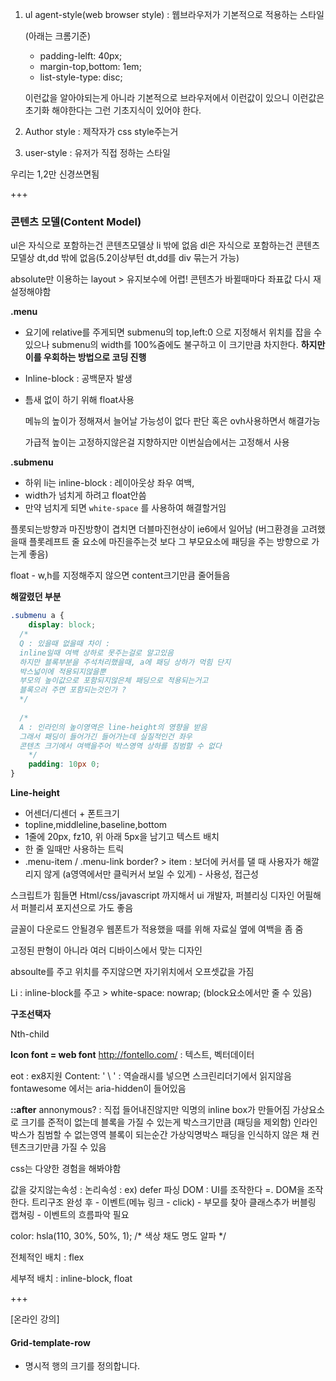 1. ul agent-style(web browser style) : 웹브라우저가 기본적으로 적용하는 스타일

   (아래는 크롬기준)

   - padding-lelft: 40px; 
   - margin-top,bottom: 1em;
   - list-style-type: disc;

   이런값을 알아야되는게 아니라 기본적으로 브라우저에서 이런값이 있으니 
   이런값은 초기화 해야한다는 그런 기초지식이 있어야 한다.

2. Author style : 제작자가 css style주는거

3. user-style : 유저가 직접 정하는 스타일

우리는 1,2만 신경쓰면됨

+++



### 콘텐츠 모델(Content Model)

ul은 자식으로 포함하는건 콘텐츠모델상 li 밖에 없음 
dl은 자식으로 포함하는건 콘텐츠모델상 dt,dd 밖에 없음(5.2이상부턴 dt,dd를 div 묶는거 가능)

absolute만 이용하는 layout > 유지보수에 어렵! 콘텐츠가 바뀔때마다 좌표값 다시 재설정해야함



**.menu**

- 요기에 relative를 주게되면 submenu의 top,left:0 으로 지정해서 위치를 잡을 수 있으나 submenu의 width를 100%줌에도 불구하고 이 크기만큼 차지한다.
  **하지만 이를 우회하는 방법으로 코딩 진행**

- Inline-block : 공백문자 발생

- 틈새 없이 하기 위해 float사용

  메뉴의 높이가 정해져서 늘어날 가능성이 없다 판단 혹은 ovh사용하면서 해결가능

  가급적 높이는 고정하지않은걸 지향하지만 이번실습에서는 고정해서 사용

**.submenu**

- 하위 li는 inline-block : 레이아웃상 좌우 여백, 
- width가 넘치게 하려고 float안씀
- 만약 넘치게 되면 <code>white-space</code> 를 사용하여 해결할거임



플롯되는방향과 마진방향이 겹치면 더블마진현상이 ie6에서 일어남
(버그환경을 고려했을때 플롯레프트 줄 요소에 마진을주는것 보다 그 부모요소에 패딩을 주는 방향으로 가는게 좋음)

float - w,h를 지정해주지 않으면 content크기만큼 줄어들음



**해깔렸던 부분**

```css
.submenu a {
    display: block; 
  /* 
  Q : 있을때 없을때 차이 : 
  inline일때 여백 상하로 못주는걸로 알고있음
  하지만 블록부분을 주석처리했을때, a에 패딩 상하가 먹힘 단지 
  박스넓이에 적용되지않을뿐 
  부모의 높이값으로 포함되지않은체 패딩으로 적용되는거고 
  블록으러 주면 포함되는것인가 ?
  */
  
  /*
  A : 인라인의 높이영역은 line-height의 영향을 받음
  그래서 패딩이 들어가긴 들어가는데 실질적인건 좌우
  콘텐츠 크기에서 여백을주어 박스영역 상하를 침범할 수 없다
	*/
    padding: 10px 0;
}
```



**Line-height** 

- 어센더/디센더 + 폰트크기
- topline,middleline,baseline,bottom
- 1줄에 20px, fz10, 위 아래 5px을 남기고 텍스트 배치
- 한 줄 일때만 사용하는 트릭
- .menu-item / .menu-link border? > item : 보더에 커서를 댈 때 사용자가 해깔리지 않게 (a영역에서만 클릭커서 보일 수 있게) - 사용성, 접근성

스크립트가 힘들면 Html/css/javascript 까지해서 ui 개발자, 퍼블리싱 디자인 어필해서 퍼블리셔 포지션으로 가도 좋음

글꼴이 다운로드 안될경우 웹폰트가 적용했을 때를 위해 자료실 옆에 여백을 좀 줌

고정된 판형이 아니라 여러 디바이스에서 맞는 디자인



absoulte를 주고 위치를 주지않으면 자기위치에서 오프셋값을 가짐

Li : inline-block를 주고 > white-space: nowrap; (block요소에서만 줄 수 있음)



**구조선택자**

Nth-child



**Icon font = web font**
http://fontello.com/
: 텍스트, 벡터데이터

eot : ex8지원
Content: ' \ ' : 역슬래시를 넣으면 스크린리더기에서 읽지않음
fontawesome 에서는 aria-hidden이 들어있음 



**::after**
annonymous? : 직접 들어내진않지만 익명의 inline box가 만들어짐
가상요소로 크기를 준적이 없는데 블록을 가질 수 있는게  박스크기만큼 (패딩을 제외함) 인라인박스가 침범할 수 없는영역
블록이 되는순간 가상익명박스 패딩을 인식하지 않은 채 컨텐츠크기만큼 가질 수 있음

css는 다양한 경험을 해봐야함



값을 갖지않는속성 : 논리속성 : ex) defer
파싱
DOM : UI를 조작한다 =. DOM을 조작한다. 
트리구조 완성 후 - 이벤트(메뉴 링크 - click) - 부모를 찾아 클래스추가
버블링 캡쳐링 - 이벤트의 흐름파악 필요



color: hsla(110, 30%, 50%, 1); /* 색상 채도 명도 알파 */

전체적인 배치 : flex

세부적 배치 : inline-block, float

+++

[온라인 강의]

#### Grid-template-row

- 명시적 행의 크기를 정의합니다.